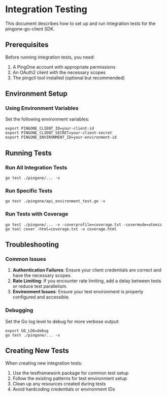# Integration Testing

This document describes how to set up and run integration tests for the pingone-go-client SDK.

## Prerequisites

Before running integration tests, you need:

1. A PingOne account with appropriate permissions
2. An OAuth2 client with the necessary scopes
3. The pingcli tool installed (optional but recommended)

## Environment Setup

### Using Environment Variables

Set the following environment variables:

```shell
export PINGONE_CLIENT_ID=your-client-id
export PINGONE_CLIENT_SECRET=your-client-secret
export PINGONE_ENVIRONMENT_ID=your-environment-id
```

## Running Tests

### Run All Integration Tests

```shell
go test ./pingone/... -v
```

### Run Specific Tests

```shell
go test ./pingone/api_environment_test.go -v
```

### Run Tests with Coverage

```shell
go test ./pingone/... -v -coverprofile=coverage.txt -covermode=atomic
go tool cover -html=coverage.txt -o coverage.html
```

## Troubleshooting

### Common Issues

1. **Authentication Failures**: Ensure your client credentials are correct and have the necessary scopes.
2. **Rate Limiting**: If you encounter rate limiting, add a delay between tests or reduce test parallelism.
3. **Environment Issues**: Ensure your test environment is properly configured and accessible.

### Debugging

Set the Go log level to debug for more verbose output:

```shell
export GO_LOG=debug
go test ./pingone/... -v
```

## Creating New Tests

When creating new integration tests:

1. Use the testframework package for common test setup
2. Follow the existing patterns for test environment setup
3. Clean up any resources created during tests
4. Avoid hardcoding credentials or environment IDs
